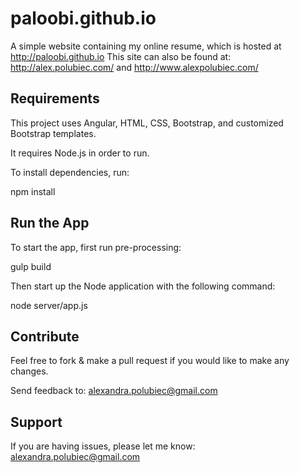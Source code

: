 paloobi.github.io
=================

A simple website containing my online resume, which is hosted at http://paloobi.github.io
This site can also be found at: http://alex.polubiec.com/ and http://www.alexpolubiec.com/

Requirements
------------

This project uses Angular, HTML, CSS, Bootstrap, and customized Bootstrap templates.

It requires Node.js in order to run.

To install dependencies, run:

  npm install

Run the App
-----------

To start the app, first run pre-processing:

  gulp build

Then start up the Node application with the following command:

  node server/app.js


Contribute
----------

Feel free to fork & make a pull request if you would like to make any changes.

Send feedback to: alexandra.polubiec@gmail.com

Support
-------

If you are having issues, please let me know: alexandra.polubiec@gmail.com
